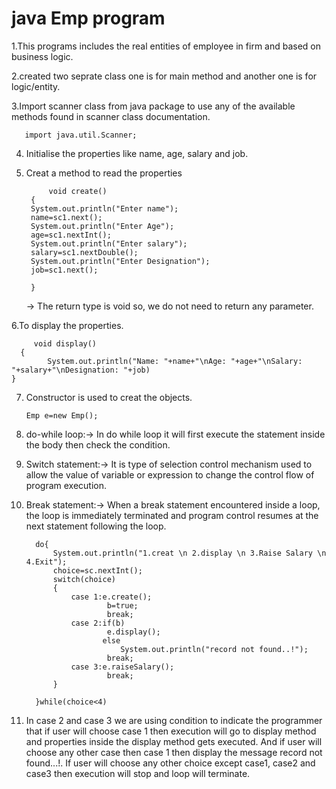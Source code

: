 # java Emp program
1.This programs includes the real entities of employee in firm and based on business logic.

2.created two seprate class one is for main method and another one is for logic/entity.

3.Import scanner class from java package to use any of the available methods found in scanner class documentation.
       
       import java.util.Scanner;

4. Initialise the properties like name, age, salary and job.

5. Creat a method to read the properties
     
            void create()
	    {
		System.out.println("Enter name");
		name=sc1.next();
		System.out.println("Enter Age");
		age=sc1.nextInt();
		System.out.println("Enter salary");
		salary=sc1.nextDouble();
		System.out.println("Enter Designation");
		job=sc1.next();
		
	    }
		
		
      -> The return type is void so, we do not need to return any parameter.
   
 6.To display the properties.
      
         void display()
	  {
	     	System.out.println("Name: "+name+"\nAge: "+age+"\nSalary: "+salary+"\nDesignation: "+job)
    }
  
  7. Constructor is used to creat the objects.
  
         Emp e=new Emp();
         
  8. do-while loop:-> In do while loop it will first execute the statement inside the body then check the condition.
  
  9. Switch statement:-> It is type of selection control mechanism used to allow the value of variable or expression to change the control flow of program execution.
  
  10. Break statement:-> When a break statement encountered inside a loop, the loop is immediately terminated and program control resumes at the next statement following the                              loop.
    
                     
			do{
			    System.out.println("1.creat \n 2.display \n 3.Raise Salary \n 4.Exit");
				choice=sc.nextInt();
				switch(choice)
				{
					case 1:e.create();
							b=true;
							break;
					case 2:if(b)
							e.display();
						   else
							   System.out.println("record not found..!");
							break;
					case 3:e.raiseSalary();
						    break;
				}
				
		   	}while(choice<4)
 
 11. In case 2 and case 3 we are using condition to indicate the programmer that if user will choose case 1 then execution will go to display method and properties inside the        display method gets executed. And if user will choose any other case then case 1 then display the message record not found...!. If user will choose any other choice except      case1, case2 and case3 then execution will stop and loop will terminate.
